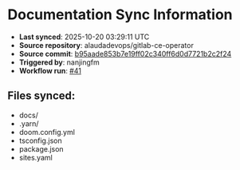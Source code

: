 # Documentation Sync Information

- **Last synced**: 2025-10-20 03:29:11 UTC
- **Source repository**: alaudadevops/gitlab-ce-operator
- **Source commit**: [b95aade853b7e19ff02c340ff6d0d7721b2c2f24](https://github.com/alaudadevops/gitlab-ce-operator/commit/b95aade853b7e19ff02c340ff6d0d7721b2c2f24)
- **Triggered by**: nanjingfm
- **Workflow run**: [#41](https://github.com/alaudadevops/gitlab-ce-operator/actions/runs/18641185188)

## Files synced:
- docs/
- .yarn/
- doom.config.yml
- tsconfig.json
- package.json
- sites.yaml
